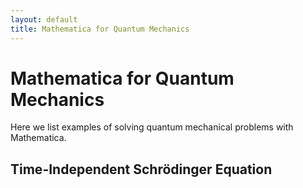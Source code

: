 ```yaml
---
layout: default
title: Mathematica for Quantum Mechanics
---
```


# Mathematica for Quantum Mechanics

Here we list examples of solving quantum mechanical problems with Mathematica.

## Time-Independent Schrödinger Equation

